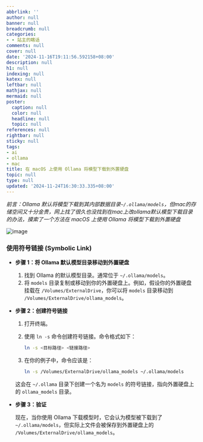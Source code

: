 ```yaml
---
abbrlink: ''
author: null
banner: null
breadcrumb: null
categories:
- - 站主的瞎话
comments: null
cover: null
date: '2024-11-16T19:11:56.592158+08:00'
description: null
h1: null
indexing: null
katex: null
leftbar: null
mathjax: null
mermaid: null
poster:
  caption: null
  color: null
  headline: null
  topic: null
references: null
rightbar: null
sticky: null
tags:
- ai
- ollama
- mac
title: 在 macOS 上使用 Ollama 将模型下载到外置硬盘
topic: null
type: null
updated: '2024-11-24T16:30:33.335+08:00'
---
```

*前言：Ollama 默认将模型下载到其内部数据目录`~/.ollama/models`，但mac的存储空间又十分金贵，网上找了很久也没找到在mac上改ollama默认模型下载目录的办法，摸索了一个方法在 macOS 上使用 Ollama 将模型下载到外置硬盘*

![image](https://cdn.jsdelivr.net/gh/shangy1yi/picx-images-hosting@master/image.491atwtfvd.webp)

### 使用符号链接 (Symbolic Link)

* **步骤 1：将 Ollama 默认模型目录移动到外置硬盘**

  1. 找到 Ollama 的默认模型目录。通常位于 `~/.ollama/models`。
  2. 将 `models` 目录复制或移动到你的外置硬盘上。例如，假设你的外置硬盘挂载在 `/Volumes/ExternalDrive`，你可以将 `models` 目录移动到 `/Volumes/ExternalDrive/ollama_models`。
* **步骤 2：创建符号链接**

  1. 打开终端。
  2. 使用 `ln -s` 命令创建符号链接。命令格式如下：

     ```bash
     ln -s <目标路径> <链接路径>
     ```
  3. 在你的例子中，命令应该是：

     ```bash
     ln -s /Volumes/ExternalDrive/ollama_models ~/.ollama/models
     ```

  这会在 `~/.ollama` 目录下创建一个名为 `models` 的符号链接，指向外置硬盘上的 `ollama_models` 目录。
* **步骤 3：验证**

  现在，当你使用 Ollama 下载模型时，它会认为模型被下载到了 `~/.ollama/models`，但实际上文件会被保存到外置硬盘上的 `/Volumes/ExternalDrive/ollama_models`。
